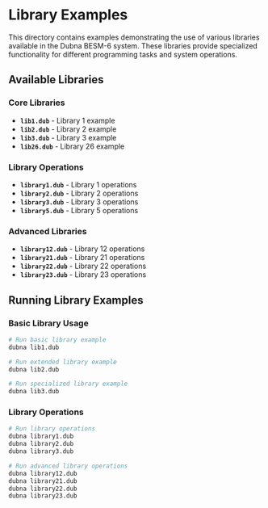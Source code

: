# Library Examples

This directory contains examples demonstrating the use of various libraries available in the Dubna BESM-6 system. These libraries provide specialized functionality for different programming tasks and system operations.

## Available Libraries

### Core Libraries
- **`lib1.dub`** - Library 1 example
- **`lib2.dub`** - Library 2 example
- **`lib3.dub`** - Library 3 example
- **`lib26.dub`** - Library 26 example

### Library Operations
- **`library1.dub`** - Library 1 operations
- **`library2.dub`** - Library 2 operations
- **`library3.dub`** - Library 3 operations
- **`library5.dub`** - Library 5 operations

### Advanced Libraries
- **`library12.dub`** - Library 12 operations
- **`library21.dub`** - Library 21 operations
- **`library22.dub`** - Library 22 operations
- **`library23.dub`** - Library 23 operations

## Running Library Examples

### Basic Library Usage
```bash
# Run basic library example
dubna lib1.dub

# Run extended library example
dubna lib2.dub

# Run specialized library example
dubna lib3.dub
```

### Library Operations
```bash
# Run library operations
dubna library1.dub
dubna library2.dub
dubna library3.dub

# Run advanced library operations
dubna library12.dub
dubna library21.dub
dubna library22.dub
dubna library23.dub
```
